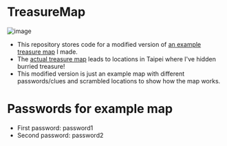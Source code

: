 # TreasureMap
![image](https://user-images.githubusercontent.com/73149125/148891991-2162c61d-83af-4110-ad60-b01f84ed9562.png)
- This repository stores code for a modified version of <a href="https://tulipsfortaiwan.shinyapps.io/TreasureMap/">an example treasure map</a> I made.
- The <a href="https://russellshean.shinyapps.io/TreasureMap2/">actual treasure map</a> leads to locations in Taipei where I've hidden burried treasure!
- This modified version is just an example map with different passwords/clues and scrambled locations to show how the map works.

# Passwords for example map
- First password: password1
- Second password: password2
